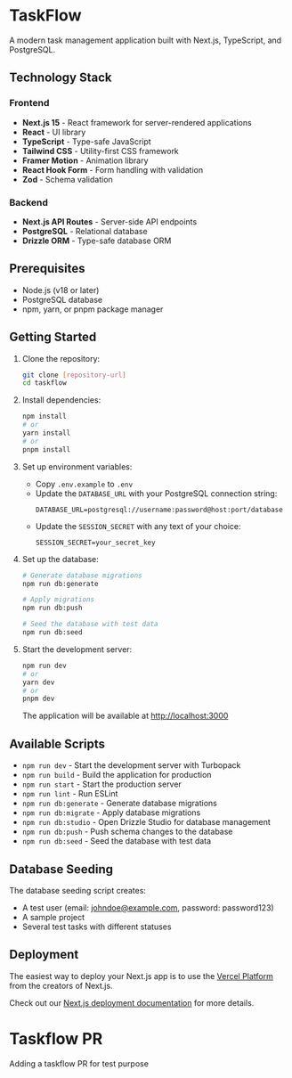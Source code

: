 # TaskFlow

A modern task management application built with Next.js, TypeScript, and PostgreSQL.

## Technology Stack

### Frontend

- **Next.js 15** - React framework for server-rendered applications
- **React** - UI library
- **TypeScript** - Type-safe JavaScript
- **Tailwind CSS** - Utility-first CSS framework
- **Framer Motion** - Animation library
- **React Hook Form** - Form handling with validation
- **Zod** - Schema validation

### Backend

- **Next.js API Routes** - Server-side API endpoints
- **PostgreSQL** - Relational database
- **Drizzle ORM** - Type-safe database ORM

## Prerequisites

- Node.js (v18 or later)
- PostgreSQL database
- npm, yarn, or pnpm package manager

## Getting Started

1. Clone the repository:

   ```bash
   git clone [repository-url]
   cd taskflow
   ```

2. Install dependencies:

   ```bash
   npm install
   # or
   yarn install
   # or
   pnpm install
   ```

3. Set up environment variables:

   - Copy `.env.example` to `.env`
   - Update the `DATABASE_URL` with your PostgreSQL connection string:
     ```
     DATABASE_URL=postgresql://username:password@host:port/database
     ```
   - Update the `SESSION_SECRET` with any text of your choice:
     ```
     SESSION_SECRET=your_secret_key
     ```

4. Set up the database:

   ```bash
   # Generate database migrations
   npm run db:generate

   # Apply migrations
   npm run db:push

   # Seed the database with test data
   npm run db:seed
   ```

5. Start the development server:

   ```bash
   npm run dev
   # or
   yarn dev
   # or
   pnpm dev
   ```

   The application will be available at [http://localhost:3000](http://localhost:3000)

## Available Scripts

- `npm run dev` - Start the development server with Turbopack
- `npm run build` - Build the application for production
- `npm run start` - Start the production server
- `npm run lint` - Run ESLint
- `npm run db:generate` - Generate database migrations
- `npm run db:migrate` - Apply database migrations
- `npm run db:studio` - Open Drizzle Studio for database management
- `npm run db:push` - Push schema changes to the database
- `npm run db:seed` - Seed the database with test data

## Database Seeding

The database seeding script creates:

- A test user (email: johndoe@example.com, password: password123)
- A sample project
- Several test tasks with different statuses

## Deployment

The easiest way to deploy your Next.js app is to use the [Vercel Platform](https://vercel.com/new?utm_medium=default-template&filter=next.js&utm_source=create-next-app&utm_campaign=create-next-app-readme) from the creators of Next.js.

Check out our [Next.js deployment documentation](https://nextjs.org/docs/app/building-your-application/deploying) for more details.

# Taskflow PR
Adding a taskflow PR for test purpose

